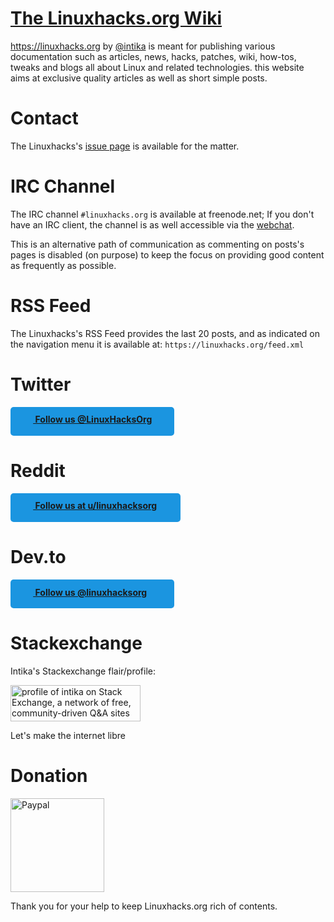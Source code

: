 # [The Linuxhacks.org Wiki](https://linuxhacks.org) 

https://linuxhacks.org by <a href="https://github.com/intika">@intika</a> is meant for publishing various documentation such as articles, news, hacks, patches, wiki, how-tos, tweaks and blogs all about Linux and related technologies. this website aims at exclusive quality articles as well as short simple posts.

# Contact

The Linuxhacks's [issue page](https://github.com/Linuxhacks-org/Linuxhacks.org/issues) is available for the matter.

# IRC Channel

The IRC channel `#linuxhacks.org` is available at freenode.net; If you don't have an IRC client, the channel is as well accessible via the [webchat](https://webchat.freenode.net/).

This is an alternative path of communication as commenting on posts's pages is disabled (on purpose) to keep the focus on providing good content as frequently as possible.

# RSS Feed

The Linuxhacks's RSS Feed provides the last 20 posts, and as indicated on the navigation menu it is available at: `https://linuxhacks.org/feed.xml` 

# Twitter

<div style="height: 35px; width: 240px; display: inline-flex; color: #fff; border-radius: 5px; background: #1b95e0; padding: .4em .8em; text-decoration: none; font-weight: bold; text-align: left;"><a title="Linuxhacks.org on Twitter" target="_blank" rel="noopener noreferrer" href="https://twitter.com/LinuxHacksOrg">
<svg aria-hidden="false" height="20px" width="20px" style="margin-right: 5px; fill: #fff;">
<use xlink:href="https://linuxhacks.org/assets/imgs/res/icons-full.svg#twitter"></use></svg>
Follow us @LinuxHacksOrg</a></div>

# Reddit

<div style="height: 35px; width: 250px; display: inline-flex; color: #fff; border-radius: 5px; background: #1b95e0; padding: .4em .8em; text-decoration: none; font-weight: bold; text-align: left;"><a title="Linuxhacks.org on Reddit" target="_blank" rel="noopener noreferrer" href="https://www.reddit.com/user/linuxhacksorg">
<svg aria-hidden="false" height="20px" width="20px" style="margin-right: 5px; fill: #fff;">
<use xlink:href="https://linuxhacks.org/assets/imgs/res/icons-full.svg#reddit"></use></svg>
Follow us at u/linuxhacksorg</a></div>

# Dev.to

<div style="height: 35px; width: 240px; display: inline-flex; color: #fff; border-radius: 5px; background: #1b95e0; padding: .4em .8em; text-decoration: none; font-weight: bold; text-align: left;"><a title="Linuxhacks.org on Dev.to" target="_blank" rel="noopener noreferrer" href="https://dev.to/linuxhacksorg">
<svg aria-hidden="false" height="20px" width="20px" style="margin-right: 5px; fill: #fff;">
<use xlink:href="https://linuxhacks.org/assets/imgs/res/icons-full.svg#dev"></use></svg>
Follow us @linuxhacksorg</a></div>

# Stackexchange

Intika's Stackexchange flair/profile:
 
<a href="https://stackexchange.com/users/3950473/intika"><img src="https://stackexchange.com/users/flair/3950473.png" width="208" height="58" alt="profile of intika on Stack Exchange, a network of free, community-driven Q&amp;A sites" title="profile of intika on Stack Exchange, a network of free, community-driven Q&amp;A sites" /></a>

Let's make the internet libre

# Donation

<a href="https://www.paypal.com/cgi-bin/webscr?cmd=_s-xclick&hosted_button_id=CJQ25CTYUPLDJ&source=url"><img width="150px" src="https://linuxhacks.org/assets/imgs/res/donate.png" alt="Paypal"/></a>

Thank you for your help to keep Linuxhacks.org rich of contents.
